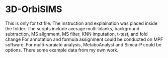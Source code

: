 # 3D-OrbiSIMS
This is only for txt file.
The instruction and explaination was placed inside the folder.
The scripts include average multi-blanks, background subtraction, MS alignment, MS filter, KNN imputation, t-test, and fold change
For annotation and formula assignment could be conducted on MPF software.
For multi-varaiate analysis, MetaboAnalyst and Simca-P could be options.
There some example data from my own work. 

